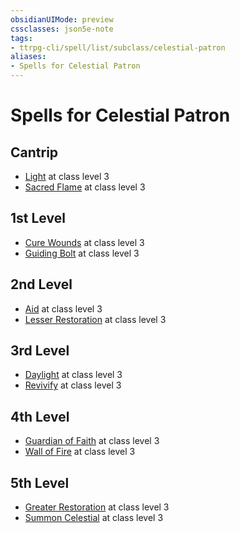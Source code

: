 ```yaml
---
obsidianUIMode: preview
cssclasses: json5e-note
tags:
- ttrpg-cli/spell/list/subclass/celestial-patron
aliases:
- Spells for Celestial Patron
---
```

# Spells for Celestial Patron

## Cantrip

- [Light](Інструменти%20ДМ/CLI/spells/light-xphb.md "XPHB") at class level 3
- [Sacred Flame](Інструменти%20ДМ/CLI/spells/sacred-flame-xphb.md "XPHB") at class level 3

## 1st Level

- [Cure Wounds](Інструменти%20ДМ/CLI/spells/cure-wounds-xphb.md "XPHB") at class level 3
- [Guiding Bolt](Інструменти%20ДМ/CLI/spells/guiding-bolt-xphb.md "XPHB") at class level 3

## 2nd Level

- [Aid](Інструменти%20ДМ/CLI/spells/aid-xphb.md "XPHB") at class level 3
- [Lesser Restoration](Інструменти%20ДМ/CLI/spells/lesser-restoration-xphb.md "XPHB") at class level 3

## 3rd Level

- [Daylight](Інструменти%20ДМ/CLI/spells/daylight-xphb.md "XPHB") at class level 3
- [Revivify](Інструменти%20ДМ/CLI/spells/revivify-xphb.md "XPHB") at class level 3

## 4th Level

- [Guardian of Faith](Інструменти%20ДМ/CLI/spells/guardian-of-faith-xphb.md "XPHB") at class level 3
- [Wall of Fire](Інструменти%20ДМ/CLI/spells/wall-of-fire-xphb.md "XPHB") at class level 3

## 5th Level

- [Greater Restoration](Інструменти%20ДМ/CLI/spells/greater-restoration-xphb.md "XPHB") at class level 3
- [Summon Celestial](Інструменти%20ДМ/CLI/spells/summon-celestial-xphb.md "XPHB") at class level 3